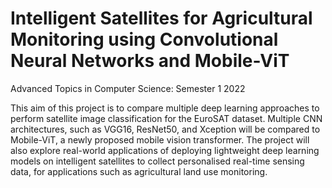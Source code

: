 # Intelligent Satellites for Agricultural Monitoring using Convolutional Neural Networks and Mobile-ViT
Advanced Topics in Computer Science: Semester 1 2022

This aim of this project is to compare multiple deep learning approaches to perform satellite image classification for the EuroSAT dataset. Multiple CNN architectures, such as VGG16, ResNet50, and Xception will be compared to Mobile-ViT, a newly proposed mobile vision transformer. The project will also explore real-world applications of deploying lightweight deep learning models on intelligent satellites to collect personalised real-time sensing data, for applications such as agricultural land use monitoring.
